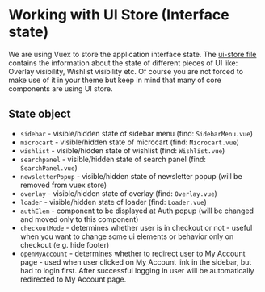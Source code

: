 # Working with UI Store (Interface state)

We are using Vuex to store the application interface state. The [ui-store file](https://github.com/DivanteLtd/vue-storefront/blob/master/core/store/modules/ui-store/index.ts) contains the information about the state of different pieces of UI like: Overlay visibility, Wishlist visibility etc. Of course you are not forced to make use of it in your theme but keep in mind that many of core components are using UI store.

## State object

- `sidebar` - visible/hidden state of sidebar menu (find: `SidebarMenu.vue`)
- `microcart` - visible/hidden state of microcart (find: `Microcart.vue`)
- `wishlist` - visible/hidden state of wishlist (find: `Wishlist.vue`)
- `searchpanel` - visible/hidden state of search panel (find: `SearchPanel.vue`)
- `newsletterPopup` - visible/hidden state of newsletter popup (will be removed from vuex store)
- `overlay` - visible/hidden state of overlay (find: `Overlay.vue`)
- `loader` - visible/hidden state of loader (find: `Loader.vue`)
- `authElem` - component to be displayed at Auth popup (will be changed and moved only to this component)
- `checkoutMode` - determines whether user is in checkout or not - useful when you want to change some ui elements or behavior only on checkout (e.g. hide footer)
- `openMyAccount` - determines whether to redirect user to My Account page - used when user clicked on My Account link in the sidebar, but had to login first. After successful logging in user will be automatically redirected to My Account page.
